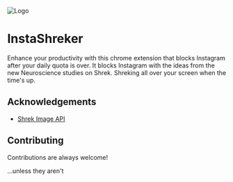 
![Logo](icons/icons128.png)


# InstaShreker

Enhance your productivity with this chrome extension that blocks Instagram after your daily quota is over.
It blocks Instagram with the ideas from the new Neuroscience studies on Shrek.
Shreking all over your screen when the time's up.



## Acknowledgements

 - [Shrek Image API](https://shreks.corneroftheinter.net/)

## Contributing

Contributions are always welcome!

...unless they aren't
